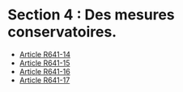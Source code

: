 # Section 4 : Des mesures conservatoires.

- [Article R641-14](article-r641-14.md)
- [Article R641-15](article-r641-15.md)
- [Article R641-16](article-r641-16.md)
- [Article R641-17](article-r641-17.md)
